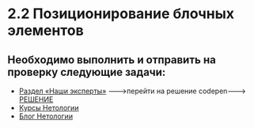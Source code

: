 2.2 Позиционирование блочных элементов
==================================================

Необходимо выполнить и отправить на проверку следующие задачи:
---------------------------------------------------------------------

* [Раздел «Наши эксперты»](https://github.com/netology-code/html-2-homeworks/blob/master/block-elements-positioning/our-experts-section) --->перейти на решение codepen---> [РЕШЕНИЕ](https://codepen.io/Dimonia/pen/zgpBEW)
* [Курсы Нетологии](https://github.com/netology-code/html-2-homeworks/blob/master/block-elements-positioning/netology-courses)
* [Блог Нетологии](https://github.com/netology-code/html-2-homeworks/blob/master/block-elements-positioning/netology-blog)

